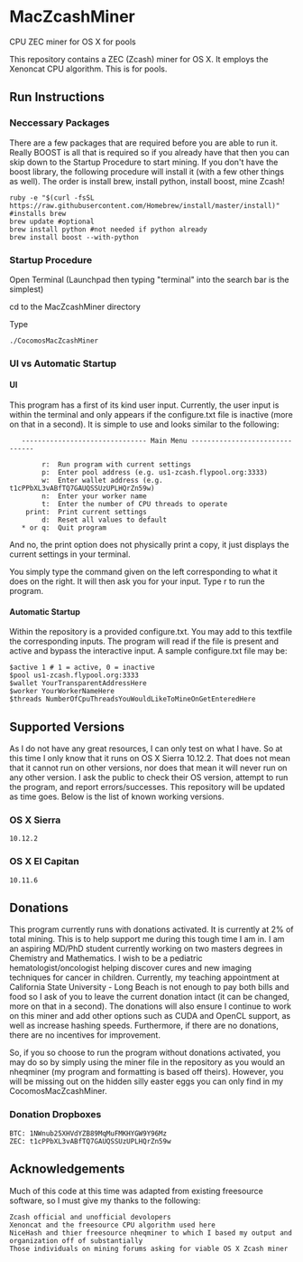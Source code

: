 # MacZcashMiner
CPU ZEC miner for OS X for pools


This repository contains a ZEC (Zcash) miner for OS X. It employs the Xenoncat CPU algorithm. This is for pools.

## Run Instructions

### Neccessary Packages

There are a few packages that are required before you are able to run it. Really BOOST is all that is required so if you already have that then you can skip down to the Startup Procedure to start mining. If you don't have the boost library, the following procedure will install it (with a few other things as well). The order is install brew, install python, install boost, mine Zcash!

	ruby -e "$(curl -fsSL https://raw.githubusercontent.com/Homebrew/install/master/install)" #installs brew
	brew update #optional
	brew install python #not needed if python already
	brew install boost --with-python

### Startup Procedure

Open Terminal (Launchpad then typing "terminal" into the search bar is the simplest)

cd to the MacZcashMiner directory

Type

	./CocomosMacZcashMiner

### UI vs Automatic Startup

#### UI

This program has a first of its kind user input. Currently, the user input is within the terminal and only appears if the configure.txt file is inactive (more on that in a second). It is simple to use and looks similar to the following:

       ------------------------------- Main Menu -------------------------------
   
            r:  Run program with current settings
            p:  Enter pool address (e.g. us1-zcash.flypool.org:3333)
            w:  Enter wallet address (e.g. t1cPPbXL3vABfTQ7GAUQSSUzUPLHQrZn59w)
            n:  Enter your worker name
		    t:  Enter the number of CPU threads to operate
	    print:  Print current settings
            d:  Reset all values to default
       * or q:  Quit program
   
And no, the print option does not physically print a copy, it just displays the current settings in your terminal.

You simply type the command given on the left corresponding to what it does on the right. It will then ask you for your input. Type r to run the program.

#### Automatic Startup

Within the repository is a provided configure.txt. You may add to this textfile the corresponding inputs. The program will read if the file is present and active and bypass the interactive input. A sample configure.txt file may be:

	$active 1 # 1 = active, 0 = inactive
	$pool us1-zcash.flypool.org:3333
	$wallet YourTransparentAddressHere
	$worker YourWorkerNameHere
	$threads NumberOfCpuThreadsYouWouldLikeToMineOnGetEnteredHere
	
## Supported Versions

As I do not have any great resources, I can only test on what I have. So at this time I only know that it runs on OS X Sierra 10.12.2. That does not mean that it cannot run on other versions, nor does that mean it will never run on any other version. I ask the public to check their OS version, attempt to run the program, and report errors/successes. This repository will be updated as time goes. Below is the list of known working versions.

### OS X Sierra
	10.12.2
	
### OS X El Capitan
	10.11.6

## Donations

This program currently runs with donations activated. It is currently at 2% of total mining. This is to help support me during this tough time I am in. I am an aspiring MD/PhD student currently working on two masters degrees in Chemistry and Mathematics. I wish to be a pediatric hematologist/oncologist helping discover cures and new imaging techniques for cancer in children. Currently, my teaching appointment at California State University - Long Beach is not enough to pay both bills and food so I ask of you to leave the current donation intact (it can be changed, more on that in a second). The donations will also ensure I continue to work on this miner and add other options such as CUDA and OpenCL support, as well as increase hashing speeds. Furthermore, if there are no donations, there are no incentives for improvement.

So, if you so choose to run the program without donations activated, you may do so by simply using the miner file in the repository as you would an nheqminer (my program and formatting is based off theirs). However, you will be missing out on the hidden silly easter eggs you can only find in my CocomosMacZcashMiner.

### Donation Dropboxes
	BTC: 1NWnub25XHVdYZB89MqMuFMKHYGW9Y96Mz
	ZEC: t1cPPbXL3vABfTQ7GAUQSSUzUPLHQrZn59w

## Acknowledgements

Much of this code at this time was adapted from existing freesource software, so I must give my thanks to the following:

	Zcash official and unofficial devolopers
	Xenoncat and the freesource CPU algorithm used here
	NiceHash and thier freesource nheqminer to which I based my output and organization off of substantially
	Those individuals on mining forums asking for viable OS X Zcash miner
	
